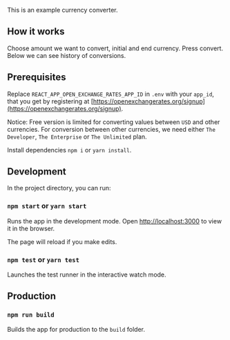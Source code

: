 This is an example currency converter.

## How it works

Choose amount we want to convert, initial and end currency. Press convert. Below we can see history of conversions.

## Prerequisites

Replace `REACT_APP_OPEN_EXCHANGE_RATES_APP_ID` in `.env` with your `app_id`, that you get by registering at [https://openexchangerates.org/signup](https://openexchangerates.org/signup).

Notice: Free version is limited for converting values between `USD` and other currencies. For conversion between other currencies, we need either `The Developer`, `The Enterprise` or `The Unlimited` plan.

Install dependencies `npm i` or `yarn install`.

## Development

In the project directory, you can run:

### `npm start` or `yarn start`

Runs the app in the development mode.
Open [http://localhost:3000](http://localhost:3000) to view it in the browser.

The page will reload if you make edits.

### `npm test` or `yarn test`

Launches the test runner in the interactive watch mode.

## Production

### `npm run build`

Builds the app for production to the `build` folder.

